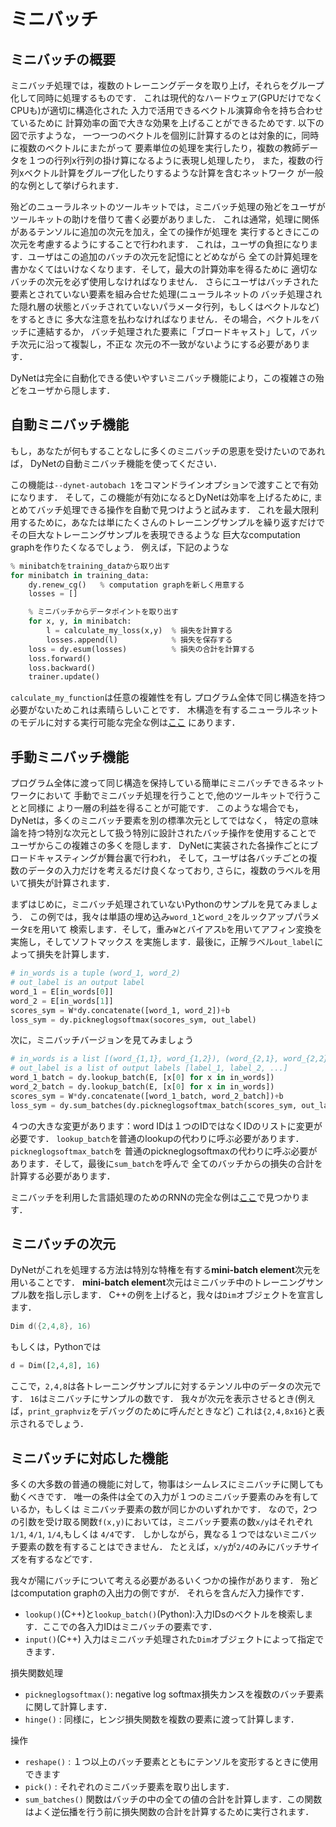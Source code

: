 # ミニバッチ

## ミニバッチの概要

ミニバッチ処理では，複数のトレーニングデータを取り上げ，それらをグループ化して同時に処理するものです．
これは現代的なハードウェア(GPUだけでなくCPUも)が適切に構造化された
入力で活用できるベクトル演算命令を持ち合わせているために
計算効率の面で大きな効果を上げることができるためです.
以下の図で示すような，
一つ一つのベクトルを個別に計算するのとは対象的に，同時に複数のベクトルにまたがって
要素単位の処理を実行したり，複数の教師データを１つの行列x行列の掛け算になるように表現し処理したり，
また，複数の行列xベクトル計算をグループ化したりするような計算を含むネットワーク
が一般的な例として挙げられます．

殆どのニューラルネットのツールキットでは，ミニバッチ処理の殆どをユーザが
ツールキットの助けを借りて書く必要がありました．
これは通常，処理に関係があるテンソルに追加の次元を加え，全ての操作が処理を
実行するときにこの次元を考慮するようにすることで行われます．
これは，ユーザの負担になります．ユーザはこの追加のバッチの次元を記憶にとどめながら
全ての計算処理を書かなくてはいけなくなります．そして，最大の計算効率を得るために
適切なバッチの次元を必ず使用しなければなりません．
さらにユーザはバッチされた要素とされていない要素を組み合せた処理(ニューラルネットの
バッチ処理された隠れ層の状態とバッチされていないパラメータ行列，もしくはベクトルなど)をするときに
多大な注意を払わなければなりません．その場合，ベクトルをバッチに連結するか，
バッチ処理された要素に「ブロードキャスト」して，バッチ次元に沿って複製し，不正な
次元の不一致がないようにする必要があります．

DyNetは完全に自動化できる使いやすいミニバッチ機能により，この複雑さの殆どをユーザから隠します．

## 自動ミニバッチ機能

もし，あなたが何もすることなしに多くのミニバッチの恩恵を受けたいのであれば，
DyNetの自動ミニバッチ機能を使ってください．

この機能は`--dynet-autobach 1`をコマンドラインオプションで渡すことで有効になります．
そして，この機能が有効になるとDyNetは効率を上げるために,
まとめてバッチ処理できる操作を自動で見つけようと試みます．
これを最大限利用するために，あなたは単にたくさんのトレーニングサンプルを繰り返すだけで
その巨大なトレーニングサンプルを表現できるような
巨大なcomputation graphを作りたくなるでしょう．
例えば，下記のような

```Python
% minibatchをtraining_dataから取り出す
for minibatch in training_data:
	dy.renew_cg()	% computation graphを新しく用意する
	losses = []

	% ミニバッチからデータポイントを取り出す
	for x, y, in minibatch:	
		l = calculate_my_loss(x,y)	% 損失を計算する
		losses.append(l)			% 損失を保存する
	loss = dy.esum(losses)			% 損失の合計を計算する
	loss.forward()
	loss.backward()
	trainer.update()
```

`calculate_my_function`は任意の複雑性を有し
プログラム全体で同じ構造を持つ必要がないためこれは素晴らしいことです．
木構造を有するニューラルネットのモデルに対する実行可能な完全な例は[ここ](https://github.com/neulab/dynet-benchmark/blob/master/dynet-cpp/treenn-bulk.cc)
にあります．

## 手動ミニバッチ機能

プログラム全体に渡って同じ構造を保持している簡単にミニバッチできるネットワークにおいて
手動でミニバッチ処理を行うことで,他のツールキットで行うことと同様に
より一層の利益を得ることが可能です．
このような場合でも，DyNetは，多くのミニバッチ要素を別の標準次元としてではなく，
特定の意味論を持つ特別な次元として扱う特別に設計されたバッチ操作を使用することで
ユーザからこの複雑さの多くを隠します．
DyNetに実装された各操作ごとにブロードキャスティングが舞台裏で行われ，
そして，ユーザは各バッチごとの複数のデータの入力だけを考えるだけ良くなっており,
さらに，複数のラベルを用いて損失が計算されます．

まずはじめに，ミニバッチ処理されていないPythonのサンプルを見てみましょう．
この例では，我々は単語の埋め込み`word_1`と`word_2`をルックアップパラメータ`E`を用いて
検索します．そして，重み`W`とバイアス`b`を用いてアフィン変換を実施し，そしてソフトマックス
を実施します．最後に，正解ラベル`out_label`によって損失を計算します．

```Python
# in_words is a tuple (word_1, word_2)
# out_label is an output label
word_1 = E[in_words[0]]
word_2 = E[in_words[1]]
scores_sym = W*dy.concatenate([word_1, word_2])+b
loss_sym = dy.pickneglogsoftmax(socores_sym, out_label)
```

次に，ミニバッチバージョンを見てみましょう

```Python
# in_words is a list [(word_{1,1}, word_{1,2}), (word_{2,1}, word_{2,2}, ...]
# out_label is a list of output labels [label_1, label_2, ...]
word_1_batch = dy.lookup_batch(E, [x[0] for x in in_words])
word_2_batch = dy.lookup_batch(E, [x[0] for x in in_words])
scores_sym = W*dy.concatenate([word_1_batch, word_2_batch])+b
loss_sym = dy.sum_batches(dy.pickneglogsoftmax_batch(scores_sym, out_labels))
```

４つの大きな変更があります：word IDは１つのIDではなくIDのリストに変更が必要です．
`lookup_batch`を普通のlookupの代わりに呼ぶ必要があります．`pickneglogsoftmax_batch`を
普通のpickneglogsoftmaxの代わりに呼ぶ必要があります．そして，最後に`sum_batch`を呼んで
全てのバッチからの損失の合計を計算する必要があります．

ミニバッチを利用した言語処理のためのRNNの完全な例は[ここ]()で見つかります．

## ミニバッチの次元

DyNetがこれを処理する方法は特別な特権を有する**mini-batch element**次元を用いることです．
**mini-batch element**次元はミニバッチ中のトレーニングサンプル数を指し示します．
C++の例を上げると，我々は`Dim`オブジェクトを宣言します．

```C++
Dim d({2,4,8}, 16)
```

もしくは，Pythonでは

```Python
d = Dim([2,4,8], 16)
```

ここで，`2,4,8`は各トレーニングサンプルに対するテンソル中のデータの次元です．
`16`はミニバッチにサンプルの数です．
我々が次元を表示させるとき(例えば，`print_graphviz`をデバッグのために呼んだときなど)
これは`{2,4,8x16}`と表示されるでしょう．

## ミニバッチに対応した機能

多くの大多数の普通の機能に対して，物事はシームレスにミニバッチに関しても動くべきです．
唯一の条件は全ての入力が１つのミニバッチ要素のみを有しているか，もしくは
ミニバッチ要素の数が同じかのいずれかです．
なので，2つの引数を受け取る関数`f(x,y)`においては，ミニバッチ要素の数`x/y`はそれぞれ`1/1`, `4/1`, `1/4`,もしくは
`4/4`です．
しかしながら，異なる１つではないミニバッチ要素の数を有することはできません．
たとえば，`x/y`が`2/4`のみにバッチサイズを有するなどです．

我々が陽にバッチについて考える必要があるいくつかの操作があります．
殆どはcomputation graphの入出力の側ですが．
それらを含んだ入力操作です．

- `lookup()`(C++)と`lookup_batch()`(Python):入力IDsのベクトルを検索します．ここでの各入力IDはミニバッチの要素です．
- `input()`(C++) 入力はミニバッチ処理された`Dim`オブジェクトによって指定できます．

損失関数処理

- `pickneglogsoftmax()`: negative log softmax損失カンスを複数のバッチ要素に関して計算します．
- `hinge()` : 同様に，ヒンジ損失関数を複数の要素に渡って計算します．

操作

- `reshape()` : １つ以上のバッチ要素とともにテンソルを変形するときに使用できます
- `pick()` : それぞれのミニバッチ要素を取り出します．
- `sum_batches()` 関数はバッチの中の全ての値の合計を計算します．この関数はよく逆伝播を行う前に損失関数の合計を計算するために実行されます．
